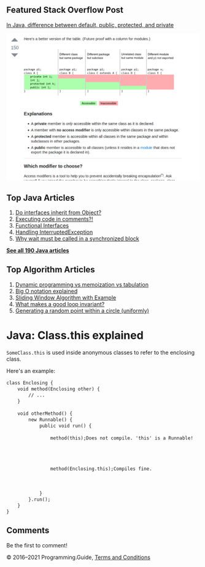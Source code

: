 <span class="underline"></span>

<span class="underline"></span>

## Featured Stack Overflow Post

[In Java, difference between default, public, protected, and private](https://stackoverflow.com/a/33627846/276052)

[<img src="../images/so-featured-33627846.png" alt="StackOverflow screenshot thumbnail" class="screenshot" />](https://stackoverflow.com/a/33627846/276052)

<span class="underline"></span>

## Top Java Articles

1.  [Do interfaces inherit from Object?](do-interfaces-inherit-from-object.html)
2.  [Executing code in comments?!](executing-code-in-comments.html)
3.  [Functional Interfaces](functional-interfaces.html)
4.  [Handling InterruptedException](handling-interrupted-exceptions.html)
5.  [Why wait must be called in a synchronized block](why-wait-must-be-in-synchronized.html)

[**See all 190 Java articles**](index.html)

## Top Algorithm Articles

1.  [Dynamic programming vs memoization vs tabulation](../dynamic-programming-vs-memoization-vs-tabulation.html)
2.  [Big O notation explained](../big-o-notation-explained.html)
3.  [Sliding Window Algorithm with Example](../sliding-window-example.html)
4.  [What makes a good loop invariant?](../what-makes-a-good-loop-invariant.html)
5.  [Generating a random point within a circle (uniformly)](../random-point-within-circle.html)

# Java: Class.this explained

`SomeClass.this` is used inside anonymous classes to refer to the enclosing class.

Here's an example:

    class Enclosing {
        void method(Enclosing other) {
            // ...
        }

        void otherMethod() {
            new Runnable() {
                public void run() {

                    method(this);Does not compile. 'this' is a Runnable!




                    method(Enclosing.this);Compiles fine.



                }
            }.run();
        }
    }

## Comments

Be the first to comment!

© 2016–2021 Programming.Guide, [Terms and Conditions](../terms-and-conditions.html)

